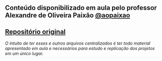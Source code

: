 ## Conteúdo disponibilizado em aula pelo professor Alexandre de Oliveira Paixão [@aopaixao](https://github.com/aopaixao)

## [Repositório original](https://github.com/aopaixao/residencia_api_restful/tree/main/biblioteca)

*O intuito de ter esses e outros arquivos centralizados é ter todo material apresentado em aula e necessários para estudo e replicação dos projetos em um único lugar.*